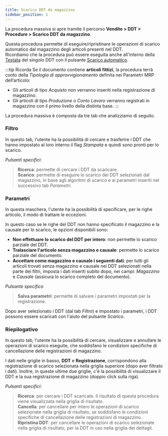 ```yaml
---
title: Scarico DDT da magazzino
sidebar_position: 1
---
```


La procedura massiva si apre tramite il percorso **Vendite > DDT > Procedure > Scarico DDT da magazzino**. 

Questa procedura permette di eseguire/ripristinare le operazioni di scarico automatico dal magazzino degli articoli presenti nel DDT.    
Ricordiamo che la procedura può essere eseguita anche all'interno della [Testata](/docs/sales/sales-delivery-notes/insert-delivery-notes/sales-dn) del singolo DDT con il pulsante [Scarico automatico](/docs/sales/sales-delivery-notes/insert-delivery-notes/sales-dn). 

:::tip Ricorda
Se il documento contiene **articoli fittizi**, la procedura terrà conto della *Tipologia di approvvigionamento* definita nei Parametri MRP dell’articolo:
- Gli articoli di tipo *Acquisto* non verranno inseriti nella registrazione di magazzino.   
- Gli articoli di tipo *Produzione* o *Conto Lavoro* verranno registrati in magazzino con il primo livello della distinta base.
:::

La procedura massiva è composta da tre tab che analizziamo di seguito. 

### Filtro

In questo tab, l'utente ha la possibilità di cercare e trasferire i DDT che hanno impostato al loro interno il flag *Stampata* e quindi sono pronti per lo scarico.     

*Pulsanti specifici*:

> **Ricerca**: permette di cercare i DDT da scaricare.  
> **Scarico**: permette di eseguire lo scarico dei DDT selezionati dal magazzino, in base agli algoritmi di scarico e ai parametri inseriti nel successivo tab *Parametri*.


### Parametri

In questa maschera, l'utente ha la possibilità di specificare, per le righe articolo, il modo di trattare le eccezioni.

In questo caso se le righe del DDT non hanno specificato il magazzino e la causale per lo scarico, le opzioni disponibili sono:

- **Non effettuare lo scarico del DDT per intero**: non permette lo scarico parziale del DDT.     
- **Tralasciare l'articolo senza magazzino e causale**: permette lo scarico parziale del documento.       
- **Accettare come magazzino e causale i seguenti dati**: per tutti gli articoli trovati senza magazzino e causale nei DDT selezionati nella parte dei filtri, imposta i dati inseriti subito dopo, nei campi: *Magazzino* e *Causale* (assicura lo scarico completo del documento).

*Pulsante specifico*

> **Salva parametri**: permette di salvare i parametri impostati per la registrazione.

Dopo aver selezionato i DDT (dal tab *Filtro*) e impostato i parametri, i DDT possono essere scaricati con l'aiuto del pulsante *Scarico*.

### Riepilogativo

In questo tab, l'utente ha la possibilità di cercare, visualizzare e annullare le operazioni di scarico eseguite, che soddisfano le condizioni specifiche di cancellazione delle registrazioni di magazzino.

I dati nelle griglie in basso, **DDT** e **Registrazione**, corrispondono alla registrazione di scarico selezionata nella griglia superiore (dopo aver filtrato i dati). Inoltre, in queste ultime due griglie, c'è la possibilità di visualizzare il DDT e la sua registrazione di magazzino (doppio click sulla riga).

*Pulsanti specifici*:
> **Ricerca**: per cercare i DDT scaricate. Il risultato di questa procedura viene visualizzata nella griglia di risultato.  
> **Cancella**: per cancellare per intero le operazioni di scarico selezionate nella griglia di risultato, se soddisfano le condizioni specifiche di cancellazione delle registrazioni di magazzino.  
> **Ripristina DDT**: per cancellare le operazioni di scarico selezionate nella griglia di risultato, per la DDT in uso nella griglia dei dettagli.